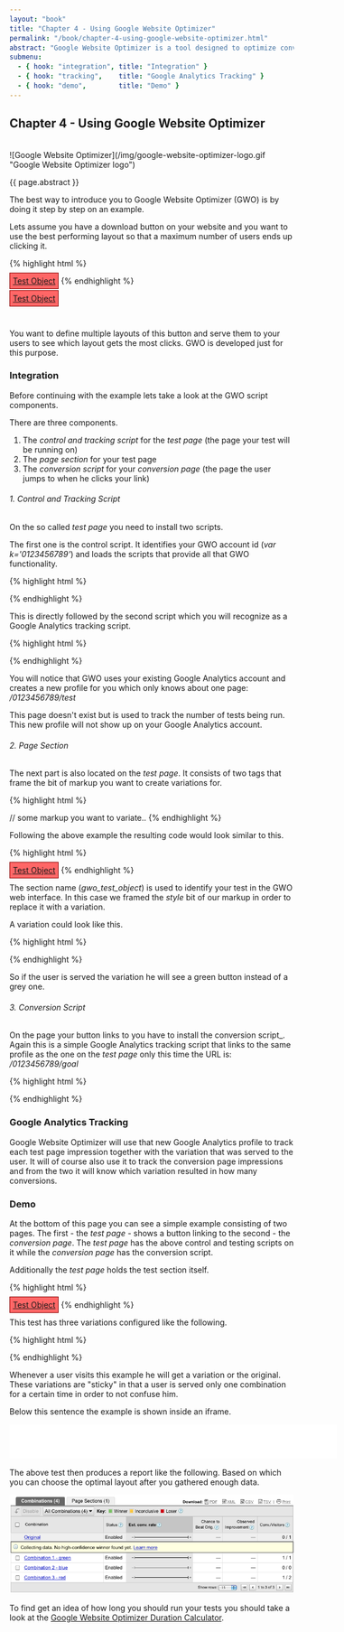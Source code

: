 ```yaml
---
layout: "book"
title: "Chapter 4 - Using Google Website Optimizer"
permalink: "/book/chapter-4-using-google-website-optimizer.html"
abstract: "Google Website Optimizer is a tool designed to optimize conversion rates for landing pages and other parts of a website. In this chapter you will learn the basic principles of it and see how it can be applied to your website."
submenu:
  - { hook: "integration", title: "Integration" }
  - { hook: "tracking",    title: "Google Analytics Tracking" }
  - { hook: "demo",        title: "Demo" }
---
```


## Chapter 4 - Using Google Website Optimizer

<br/>
![Google Website Optimizer](/img/google-website-optimizer-logo.gif "Google Website Optimizer logo")

{{ page.abstract }}

The best way to introduce you to Google Website Optimizer (GWO) is by doing it step by step on an example.

Lets assume you have a download button on your website and you want to use the best performing layout so that a maximum number of users ends up clicking it.

{% highlight html %}
<style>
.gwo_test_object { padding: 5px; background: #888888; border: 1px solid #000000;}
</style>
<a href="/gwo-conversion-page.html" class="gwo_test_object">Test Object</a>
{% endhighlight %}

<style>
.gwo_test_object { padding: 5px; background: #888888; border: 1px solid #000000;}
</style>
<a href="#gwo-conversion-page" class="gwo_test_object">Test Object</a>

&nbsp;

You want to define multiple layouts of this button and serve them to your users to see which layout gets the most clicks. GWO is developed just for this purpose.

### Integration<a name="integration">&nbsp;</a>

Before continuing with the example lets take a look at the GWO script components.

There are three components.

1. The _control and tracking script_ for the _test page_ (the page your test will be running on)
2. The _page section_ for your test page
3. The _conversion script_ for your _conversion page_ (the page the user jumps to when he clicks your link)

###### 1. Control and Tracking Script

On the so called _test page_ you need to install two scripts.

The first one is the control script. It identifies your GWO account id (_var k='0123456789'_) and loads the scripts that provide all that GWO functionality.

{% highlight html %}
<!-- Google Website Optimizer Control Script -->
<script>
function utmx_section(){}function utmx(){}
(function(){var k='0123456789',d=document,l=d.location,c=d.cookie;function f(n){
if(c){var i=c.indexOf(n+'=');if(i>-1){var j=c.indexOf(';',i);return escape(c.substring(i+n.
length+1,j<0?c.length:j))}}}var x=f('__utmx'),xx=f('__utmxx'),h=l.hash;
d.write('<sc'+'ript src="'+
'http'+(l.protocol=='https:'?'s://ssl':'://www')+'.google-analytics.com'
+'/siteopt.js?v=1&utmxkey='+k+'&utmx='+(x?x:'')+'&utmxx='+(xx?xx:'')+'&utmxtime='
+new Date().valueOf()+(h?'&utmxhash='+escape(h.substr(1)):'')+
'" type="text/javascript" charset="utf-8"></sc'+'ript>')})();
</script>
<!-- End of Google Website Optimizer Control Script -->
{% endhighlight %}

This is directly followed by the second script which you will recognize as a Google Analytics tracking script.

{% highlight html %}
<!-- Google Website Optimizer Tracking Script -->
<script type="text/javascript">
  var _gaq = _gaq || [];
  _gaq.push(['gwo._setAccount', 'UA-01234567-8']);
  _gaq.push(['gwo._trackPageview', '/0123456789/test']);
  (function() {
    var ga = document.createElement('script'); ga.type = 'text/javascript'; ga.async = true;
    ga.src = ('https:' == document.location.protocol ? 'https://ssl' : 'http://www') + '.google-analytics.com/ga.js';
    var s = document.getElementsByTagName('script')[0]; s.parentNode.insertBefore(ga, s);
  })();
</script>
<!-- End of Google Website Optimizer Tracking Script -->
{% endhighlight %}

You will notice that GWO uses your existing Google Analytics account and creates a new profile for you which only knows about one page: _/0123456789/test_

This page doesn't exist but is used to track the number of tests being run. This new profile will not show up on your Google Analytics account.

###### 2. Page Section

The next part is also located on the _test page_. It consists of two tags that frame the bit of markup you want to create variations for.

{% highlight html %}
<script>utmx_section("Insert your section name here")</script>
// some markup you want to variate..
</noscript>
{% endhighlight %}

Following the above example the resulting code would look similar to this.

{% highlight html %}
<script>utmx_section("gwo_test_object")</script>
<style>
.gwo_test_object { padding: 5px; background: #888888; border: 1px solid #000000;}
</style>
</noscript>
<a href="/gwo-conversion-page.html" class="gwo_test_object">Test Object</a>
{% endhighlight %}

The section name (_gwo_test_object_) is used to identify your test in the GWO web interface. In this case we framed the _style_ bit of our markup in order to replace it with a variation.

A variation could look like this.

{% highlight html %}
<style>
.gwo_test_object { padding: 5px; background: #66FF66; border: 1px solid #008800;}
</style>
{% endhighlight %}

So if the user is served the variation he will see a green button instead of a grey one.

###### 3. Conversion Script

On the page your button links to you have to install the conversion script_. Again this is a simple Google Analytics tracking script that links to the same profile as the one on the _test page_ only this time the URL is: _/0123456789/goal_

{% highlight html %}
<!-- Google Website Optimizer Tracking Script -->
<script type="text/javascript">
  var _gaq = _gaq || [];
  _gaq.push(['gwo._setAccount', 'UA-01234567-8']);
  _gaq.push(['gwo._trackPageview', '/0123456789/goal']);
  (function() {
    var ga = document.createElement('script'); ga.type = 'text/javascript'; ga.async = true;
    ga.src = ('https:' == document.location.protocol ? 'https://ssl' : 'http://www') + '.google-analytics.com/ga.js';
    var s = document.getElementsByTagName('script')[0]; s.parentNode.insertBefore(ga, s);
  })();
</script>
<!-- End of Google Website Optimizer Tracking Script -->
{% endhighlight %}

### Google Analytics Tracking<a name="tracking">&nbsp;</a>

Google Website Optimizer will use that new Google Analytics profile to track each test page impression together with the variation that was served to the user. It will of course also use it to track the conversion page impressions and from the two it will know which variation resulted in how many conversions.

### Demo<a name="demo">&nbsp;</a>

At the bottom of this page you can see a simple example consisting of two pages. The first - the _test page_ - shows a button linking to the second - the _conversion page_. The _test page_ has the above control and testing scripts on it while the _conversion page_ has the conversion script.

Additionally the _test page_ holds the test section itself.

{% highlight html %}
<script>utmx_section("gwo_test_object")</script>
<style>
.gwo_test_object { padding: 5px; background: #888888; border: 1px solid #000000;}
</style>
</noscript>
<a href="/gwo-conversion-page.html" class="gwo_test_object">Test Object</a>
{% endhighlight %}

This test has three variations configured like the following.

{% highlight html %}
<!-- 1. variation "green" -->
<style>
.gwo_test_object { padding: 5px; background: #66FF66; border: 1px solid #008800;}
</style>

<!-- 2. variation "blue" -->
<style>
.gwo_test_object { padding: 5px; background: #6666FF; border: 1px solid #000088;}
</style>

<!-- 3. variation "red" -->
<style>
.gwo_test_object { padding: 5px; background: #FF6666; border: 1px solid #880000;}
</style>
{% endhighlight %}

Whenever a user visits this example he will get a variation or the original. These variations are "sticky" in that a user is served only one combination for a certain time in order to not confuse him.

Below this sentence the example is shown inside an iframe.

<iframe src="/gwo-test-page.html" width="580" height="60" frameborder="0"><p>Your browser does not support iframes.</p></iframe>

The above test then produces a report like the following. Based on which you can choose the optimal layout after you gathered enough data.

![Google Website Optimizer report](/img/google-website-optimizer-report.png "Google Website Optimizer report")

To find get an idea of how long you should run your tests you should take a look at the [Google Website Optimizer Duration Calculator](https://www.google.com/analytics/siteopt/siteopt/help/calculator.html "Google Website Optimizer Duration Calculator").
